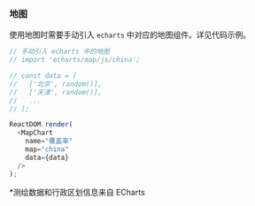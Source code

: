 
### 地图

使用地图时需要手动引入 `echarts` 中对应的地图组件。详见代码示例。

<!--start-code-->
```js
// 手动引入 echarts 中的地图
// import 'echarts/map/js/china';

// const data = [
//   ['北京', random()],
//   ['天津', random()],
//   ...
// ];

ReactDOM.render(
  <MapChart
    name="覆盖率"
    map="china"
    data={data}
  />
);
```
<!--end-code-->

*测绘数据和行政区划信息来自 ECharts
